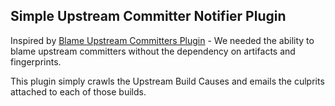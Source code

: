 ## Simple Upstream Committer Notifier Plugin

Inspired by [Blame Upstream Committers Plugin](https://wiki.jenkins-ci.org/display/JENKINS/Blame+Upstream+Committers+Plugin) - We needed the ability to blame upstream committers without the dependency on artifacts and fingerprints.

This plugin simply crawls the Upstream Build Causes and emails the culprits attached to each of those builds.